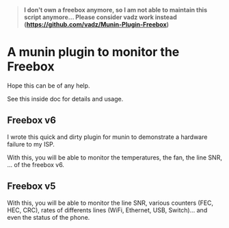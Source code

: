 > **I don't own a freebox anymore, so I am not able to maintain this script anymore... Please consider vadz work instead (https://github.com/vadz/Munin-Plugin-Freebox)**

A munin plugin to monitor the Freebox
=====================================

Hope this can be of any help.

See this inside doc for details and usage.

Freebox v6
----------
I wrote this quick and dirty plugin for munin to demonstrate a hardware failure to my ISP.

With this, you will be able to monitor the temperatures,  the fan, the line SNR, ... of the freebox v6.

Freebox v5
----------
With this, you will be able to monitor the line SNR, various counters (FEC, HEC, CRC), rates of differents lines (WiFi, Ethernet, USB, Switch)... and even the status of the phone.
